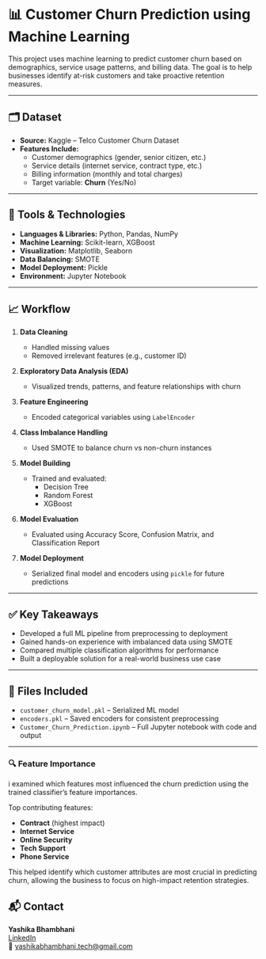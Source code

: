 # 📊 Customer Churn Prediction using Machine Learning

This project uses machine learning to predict customer churn based on demographics, service usage patterns, and billing data. The goal is to help businesses identify at-risk customers and take proactive retention measures.

---

## 🗂️ Dataset

- **Source:** Kaggle – Telco Customer Churn Dataset  
- **Features Include:**  
  - Customer demographics (gender, senior citizen, etc.)  
  - Service details (internet service, contract type, etc.)  
  - Billing information (monthly and total charges)  
  - Target variable: **Churn** (Yes/No)

---

## 🔧 Tools & Technologies

- **Languages & Libraries:** Python, Pandas, NumPy  
- **Machine Learning:** Scikit-learn, XGBoost  
- **Visualization:** Matplotlib, Seaborn  
- **Data Balancing:** SMOTE  
- **Model Deployment:** Pickle  
- **Environment:** Jupyter Notebook

---

## 📈 Workflow

1. **Data Cleaning**
   - Handled missing values
   - Removed irrelevant features (e.g., customer ID)

2. **Exploratory Data Analysis (EDA)**
   - Visualized trends, patterns, and feature relationships with churn

3. **Feature Engineering**
   - Encoded categorical variables using `LabelEncoder`

4. **Class Imbalance Handling**
   - Used SMOTE to balance churn vs non-churn instances

5. **Model Building**
   - Trained and evaluated:
     - Decision Tree
     - Random Forest
     - XGBoost

6. **Model Evaluation**
   - Evaluated using Accuracy Score, Confusion Matrix, and Classification Report

7. **Model Deployment**
   - Serialized final model and encoders using `pickle` for future predictions

---

## ✅ Key Takeaways

- Developed a full ML pipeline from preprocessing to deployment
- Gained hands-on experience with imbalanced data using SMOTE
- Compared multiple classification algorithms for performance
- Built a deployable solution for a real-world business use case

---

## 📁 Files Included

- `customer_churn_model.pkl` – Serialized ML model
- `encoders.pkl` – Saved encoders for consistent preprocessing
- `Customer_Churn_Prediction.ipynb` – Full Jupyter notebook with code and output

---
### 🔍 Feature Importance

i examined which features most influenced the churn prediction using the trained classifier’s feature importances.

Top contributing features:
- **Contract** (highest impact)
- **Internet Service**
- **Online Security**
- **Tech Support**
- **Phone Service**

This helped identify which customer attributes are most crucial in predicting churn, allowing the business to focus on high-impact retention strategies.


## 📬 Contact

**Yashika Bhambhani**  
[LinkedIn](https://www.linkedin.com/in/yashikabhambhani)  
📧 yashikabhambhani.tech@gmail.com



